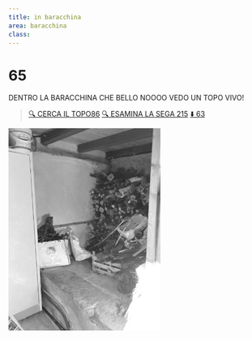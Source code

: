 ```yaml
---
title: in baracchina
area: baracchina
class: 
---
```

# 65
DENTRO LA BARACCHINA CHE BELLO
NOOOO VEDO UN TOPO VIVO!

> [🔍 CERCA IL TOPO86](86-baracchina-topo.md)
> [🔍 ESAMINA LA SEGA 215](215-baracchina-sega-MALUS.md)
> [⬇️ 63](63-giardino-porta_baracchina.md)

![foto_49](../_assets/preview/foto_49.jpg)